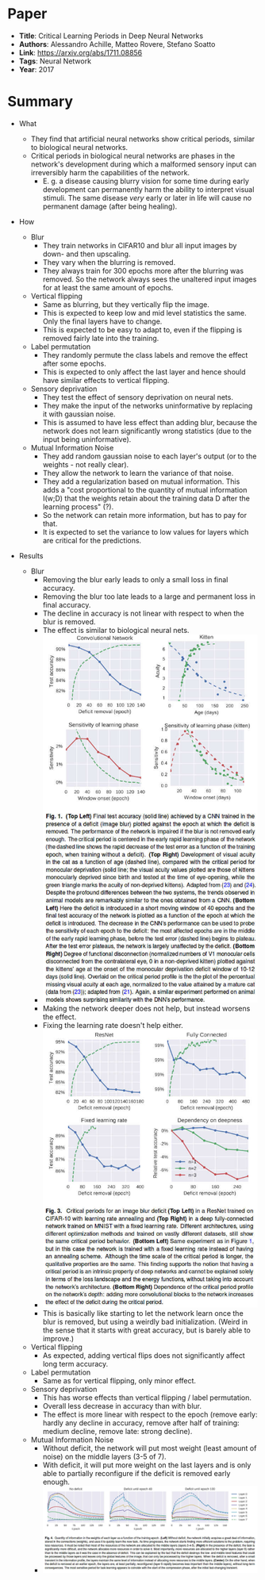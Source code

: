 # Paper

* **Title**: Critical Learning Periods in Deep Neural Networks
* **Authors**: Alessandro Achille, Matteo Rovere, Stefano Soatto
* **Link**: https://arxiv.org/abs/1711.08856
* **Tags**: Neural Network
* **Year**: 2017

# Summary

* What
  * They find that artificial neural networks show critical periods, similar to biological neural networks.
  * Critical periods in biological neural networks are phases in the network's development
    during which a malformed sensory input
    can irreversibly harm the capabilities of the network.
    * E. g. a disease causing blurry vision for some time during early development
      can permanently harm the ability to interpret visual stimuli.
      The same disease *very* early or later in life will cause no permanent damage (after being healing).

* How
  * Blur
    * They train networks in CIFAR10 and blur all input images by down- and then upscaling.
    * They vary when the blurring is removed.
    * They always train for 300 epochs more after the blurring was removed.
      So the network always sees the unaltered input images for at least the same amount of epochs.
  * Vertical flipping
    * Same as blurring, but they vertically flip the image.
    * This is expected to keep low and mid level statistics the same. Only the final layers have to change.
    * This is expected to be easy to adapt to, even if the flipping is removed fairly late into the training.
  * Label permutation
    * They randomly permute the class labels and remove the effect after some epochs.
    * This is expected to only affect the last layer and hence should have similar effects to vertical flipping.
  * Sensory deprivation
    * They test the effect of sensory deprivation on neural nets.
    * They make the input of the networks uninformative by replacing it with gaussian noise.
    * This is assumed to have less effect than adding blur, because the network does not learn significantly wrong statistics (due to the input being uninformative).
  * Mutual Information Noise
    * They add random gaussian noise to each layer's output (or to the weights - not really clear).
    * They allow the network to learn the variance of that noise.
    * They add a regularization based on mutual information.
      This adds a "cost proportional to the quantity of mutual information I(w;D) that the weights retain about the training data D after the learning process" (?).
    * So the network can retain more information, but has to pay for that.
    * It is expected to set the variance to low values for layers which are critical for the predictions.

* Results
  * Blur
    * Removing the blur early leads to only a small loss in final accuracy.
    * Removing the blur too late leads to a large and permanent loss in final accuracy.
    * The decline in accuracy is not linear with respect to when the blur is removed.
    * The effect is similar to biological neural nets.
    * ![blur](images/Critical_Learning_Periods_in_Deep_Neural_Networks/blur.jpg?raw=true "blur")
    * Making the network deeper does not help, but instead worsens the effect.
    * Fixing the learning rate doesn't help either.
    * ![blur depth](images/Critical_Learning_Periods_in_Deep_Neural_Networks/blur_depth.jpg?raw=true "blur depth")
    * This is basically like starting to let the network learn once the blur is removed,
      but using a weirdly bad initialization.
      (Weird in the sense that it starts with great accuracy, but is barely able to improve.)
  * Vertical flipping
    * As expected, adding vertical flips does not significantly affect long term accuracy.
  * Label permutation
    * Same as for vertical flipping, only minor effect.
  * Sensory deprivation
    * This has worse effects than vertical flipping / label permutation.
    * Overall less decrease in accuracy than with blur.
    * The effect is more linear with respect to the epoch (remove early: hardly any decline in accuracy, remove after half of training: medium decline, remove late: strong decline).
  * Mutual Information Noise
    * Without deficit, the network will put most weight (least amount of noise) on the middle layers (3-5 of 7).
    * With deficit, it will put more weight on the last layers and is only able to partially reconfigure if the deficit is removed early enough.
    * ![information per layer](images/Critical_Learning_Periods_in_Deep_Neural_Networks/information_per_layer.jpg?raw=true "information per layer")

